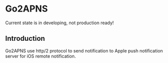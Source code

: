# Go2APNS

Current state is in developing, not production ready!

## Introduction
Go2APNS use http/2 protocol to send notification to Apple push notification server for iOS remote notification.